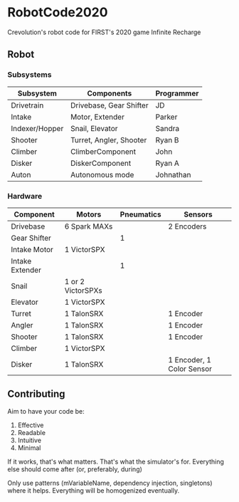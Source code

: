 # RobotCode2020

Crevolution's robot code for FIRST's 2020 game Infinite Recharge

## Robot

### Subsystems

| Subsystem | Components | Programmer |
| --- | --- | --- |
| Drivetrain | Drivebase, Gear Shifter | JD |
| Intake | Motor, Extender | Parker |
| Indexer/Hopper | Snail, Elevator |Sandra |
| Shooter | Turret, Angler, Shooter | Ryan B |
| Climber | ClimberComponent | John |
| Disker | DiskerComponent | Ryan A |
| Auton | Autonomous mode | Johnathan |

### Hardware

| Component | Motors | Pneumatics | Sensors |
| --- | --- | --- | --- |
| Drivebase | 6 Spark MAXs |  | 2 Encoders |
| Gear Shifter | | 1 | |
| Intake Motor | 1 VictorSPX | | |
| Intake Extender | | 1 | |
| Snail | 1 or 2 VictorSPXs | | |
| Elevator | 1 VictorSPX | | |
| Turret | 1 TalonSRX | | 1 Encoder |
| Angler | 1 TalonSRX | | 1 Encoder |
| Shooter | 1 TalonSRX | | 1 Encoder |
| Climber | 1 VictorSPX | | |
| Disker | 1 TalonSRX | | 1 Encoder, 1 Color Sensor |

## Contributing

Aim to have your code be:

1. Effective
2. Readable
3. Intuitive
4. Minimal

If it works, that's what matters. That's what the simulator's for. Everything else should come after (or, preferably, during)

Only use patterns (mVariableName, dependency injection, singletons) where it helps. Everything will be homogenized eventually.
